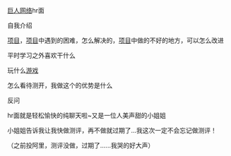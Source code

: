 [巨人网络]()hr面 

  自我介绍 

  [项目]()，[项目]()中遇到的困难，怎么解决的，[项目]()中做的不好的地方，可以怎么改进 

  平时学习之外喜欢干什么 

  玩什么[游戏]() 

  怎么看待测开，我做这个的优势是什么 

  反问 

  
 

  hr面就是轻松愉快的纯聊天啦~又是一位人美声甜的小姐姐 

  小姐姐告诉我让我快做测评，再不做就过期了...我这次一定不会忘记做测评！ 

  （之前投阿里，测评没做，过期了......我哭的好大声）